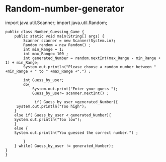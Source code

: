 # Random-number-generator

import java.util.Scanner;
import java.util.Random;

    public class Number_Guessing_Game {
        public static void main(String[] args) { 
            Scanner scanner = new Scanner(System.in);
            Random random = new Random() ;
            int min_Range = 1;
            int max_Range= 100 ;
            int generated_Number = random.nextInt(max_Range - min_Range + 1) + min_Range;
            System.out.println("Please choose a random number between " +min_Range + " to " +max_Range +".") ;
            
            int Guess_by_user; 
            do{
                System.out.print("Enter your guess ");
                Guess_by_user= scanner.nextInt() ; 
                
                 if( Guess_by_user >generated_Number){ 
         System.out.println("Too high");
        }
        else if( Guess_by_user < generated_Number){
        System.out.println("Too low");
        }
        else {
        System.out.println("You guessed the correct number.") ;
                
            }
        } while( Guess_by_user != generated_Number);
    }
    } 

        
